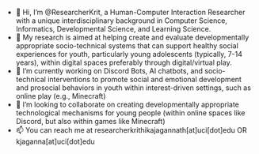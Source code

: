 - 👋 Hi, I’m @ResearcherKrit, a Human-Computer Interaction Researcher with a unique interdisciplinary background in Computer Science, Informatics, Developmental Science, and Learning Science. 
- 👀 My research is aimed at helping create and evaluate developmentally appropriate socio-technical systems that can support healthy social experiences for youth, particularly young adolescents (typically, 7-14 years), within digital spaces preferably through digital/virtual play.
- 🌱 I’m currently working on Discord Bots, AI chatbots, and socio-technical interventions to promote social and emotional development and prosocial behaviors in youth within interest-driven settings, such as online play (e.g., Minecraft)
- 💞️ I’m looking to collaborate on creating developmentally appropriate technological mechanisms for young people (within online spaces like Discord, but also within games like Minecraft)
- 📫 You can reach me at researcherkrithikajagannath[at]uci[dot]edu OR kjaganna[at]uci[dot]edu

<!---
ResearcherKrit/ResearcherKrit is a ✨ special ✨ repository because its `README.md` (this file) appears on your GitHub profile.
You can click the Preview link to take a look at your changes.
--->
